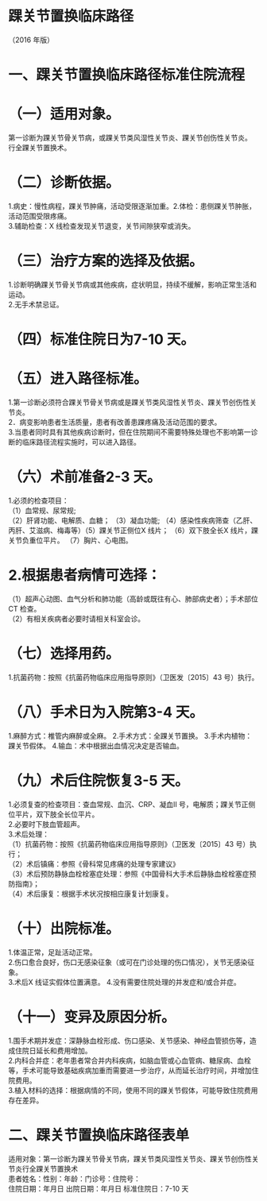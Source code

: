 # 踝关节置换临床路径  
（2016 年版）  
# 一、踝关节置换临床路径标准住院流程  
# （一）适用对象。  
第一诊断为踝关节骨关节病，或踝关节类风湿性关节炎、踝关节创伤性关节炎。  
行全踝关节置换术。  
# （二）诊断依据。  
1.病史：慢性病程，踝关节肿痛，活动受限逐渐加重。2.体检：患侧踝关节肿胀，活动范围受限疼痛。  
3.辅助检查：X 线检查发现关节退变，关节间隙狭窄或消失。  
# （三）治疗方案的选择及依据。  
1.诊断明确踝关节骨关节病或其他疾病，症状明显，持续不缓解，影响正常生活和运动。  
2.无手术禁忌证。  
# （四）标准住院日为7-10 天。  
# （五）进入路径标准。  
1.第一诊断必须符合踝关节骨关节病或是踝关节类风湿性关节炎、踝关节创伤性关节炎。  
2．病变影响患者生活质量，患者有改善患踝疼痛及活动范围的要求。  
3.当患者同时具有其他疾病诊断时，但在住院期间不需要特殊处理也不影响第一诊断的临床路径流程实施时，可以进入路径。  
# （六）术前准备2-3 天。  
1.必须的检查项目：  
（1）血常规、尿常规;  
（2）肝肾功能、电解质、血糖； （3）凝血功能; （4）感染性疾病筛查（乙肝、丙肝、艾滋病、梅毒等）（5）踝关节正侧位X 线片； （6）双下肢全长X 线片，踝关节负重位平片。 （7）胸片、心电图。  
# 2.根据患者病情可选择：  
（1）超声心动图、血气分析和肺功能（高龄或既往有心、肺部病史者）；手术部位CT 检查。  
（2）有相关疾病者必要时请相关科室会诊。  
# （七）选择用药。  
1.抗菌药物：按照《抗菌药物临床应用指导原则》（卫医发〔2015〕43 号）执行。  
# （八）手术日为入院第3-4 天。  
1.麻醉方式：椎管内麻醉或全麻。  2.手术方式：全踝关节置换。 3.手术内植物：踝关节假体。             4.输血：术中根据出血情况决定是否输血。  
# （九）术后住院恢复3-5 天。  
1.必须复查的检查项目：查血常规、血沉、CRP、凝血II 号，电解质；踝关节正侧位平片，双下肢全长位平片。  
2.必要时下肢血管超声。  
3.术后处理：  
（1）抗菌药物：按照《抗菌药物临床应用指导原则》（卫医发〔2015〕43 号）执行；  
（2）术后镇痛：参照《骨科常见疼痛的处理专家建议》  
（3）术后预防静脉血栓栓塞症处理：参照《中国骨科大手术后静脉血栓栓塞症预防指南》；  
（4）术后康复：根据手术状况按相应康复计划康复。  
# （十）出院标准。  
1.体温正常，足趾活动正常。  
2.伤口愈合良好，伤口无感染征象（或可在门诊处理的伤口情况），关节无感染征象。  
3.术后X 线证实假体位置满意。 4.没有需要住院处理的并发症和/或合并症。  
# （十一）变异及原因分析。  
1.围手术期并发症：深静脉血栓形成、伤口感染、关节感染、神经血管损伤等，造成住院日延长和费用增加。  
2.内科合并症：老年患者常合并内科疾病，如脑血管或心血管病、糖尿病、血栓等，手术可能导致基础疾病加重而需要进一步治疗，从而延长治疗时间，并增加住院费用。  
3.植入材料的选择：根据病情的不同，使用不同的踝关节假体，可能导致住院费用存在差异。  
# 二、踝关节置换临床路径表单  
适用对象：第一诊断为踝关节骨关节病，踝关节类风湿性关节炎、踝关节创伤性关节炎行全踝关节置换术  
患者姓名：性别：年龄：门诊号：住院号：  
住院日期：年月日    出院日期：年月日   标准住院日：7-10 天  
